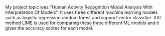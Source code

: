 My project topic was "Human Activity Recognition Model Analysis With Interpretation Of Models". It uses three different machine learning models such as logistic regression,random forest and support vector classifier. XAI method LIME is used for comparing these three different ML models and it gives the accuracy scores for each model.